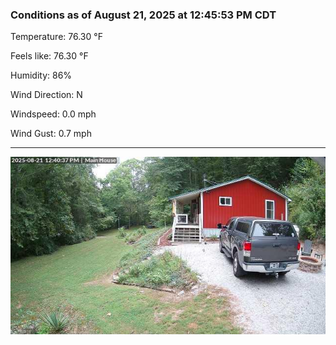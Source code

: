 ### Conditions as of August 21, 2025 at 12:45:53 PM CDT 

Temperature: 76.30 &deg;F

Feels like: 76.30 &deg;F

Humidity: 86%

Wind Direction: N

Windspeed: 0.0 mph

Wind Gust: 0.7 mph

---

<img src="./images/latest.jpeg"/>

